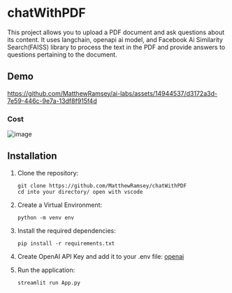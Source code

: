 # chatWithPDF
This project allows you to upload a PDF document and ask questions about its content. It uses langchain, openapi ai model, and Facebook Ai Similarity Search(FAISS) library to process the text in the PDF and provide answers to questions pertaining to the document.

## Demo
https://github.com/MatthewRamsey/ai-labs/assets/14944537/d3172a3d-7e59-446c-9e7a-13df8f915f4d

### Cost
![image](https://github.com/john-thuo1/chatWithPDF/assets/108690517/c4a72a25-1aeb-447c-b4f4-90b38225f9d3)


## Installation

1. Clone the repository:

   ```shell
   git clone https://github.com/MatthewRamsey/chatWithPDF
   cd into your directory/ open with vscode
   ```
2. Create a Virtual Environment:
    ```shell
    python -m venv env
    ```
3. Install the required dependencies:

   ```shell
   pip install -r requirements.txt
   ```
4. Create OpenAI API Key and add it to your .env file:
   [openai](https://platform.openai.com/)
   
5. Run the application:

   ```shell
   streamlit run App.py
   ```
